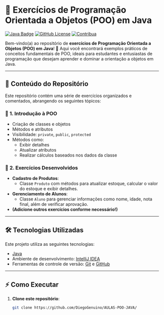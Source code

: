 # 🎯 Exercícios de Programação Orientada a Objetos (POO) em Java

[![Java Badge](https://img.shields.io/badge/Java-ED8B00?style=for-the-badge&logo=java&logoColor=white)](https://www.java.com/)
[![GitHub License](https://img.shields.io/badge/license-MIT-green?style=for-the-badge)](https://opensource.org/licenses/MIT)
[![Contribua](https://img.shields.io/badge/contribua-Welcome-blue?style=for-the-badge)](https://github.com/)

Bem-vindo(a) ao repositório de **exercícios de Programação Orientada a Objetos (POO) em Java**! 🚀 Aqui você encontrará exemplos práticos de conceitos fundamentais de POO, ideais para estudantes e entusiastas de programação que desejam aprender e dominar a orientação a objetos em Java.

---

## 📜 **Conteúdo do Repositório**

Este repositório contém uma série de exercícios organizados e comentados, abrangendo os seguintes tópicos:

### 🚀 **1. Introdução à POO**
- Criação de classes e objetos
- Métodos e atributos
- Visibilidade: `private`, `public`, `protected`
- Métodos como:
  - Exibir detalhes
  - Atualizar atributos
  - Realizar cálculos baseados nos dados da classe

### 🎯 **2. Exercícios Desenvolvidos**
- **Cadastro de Produtos**:
  - Classe `Produto` com métodos para atualizar estoque, calcular o valor do estoque e exibir detalhes.
- **Gerenciamento de Alunos**:
  - Classe `Aluno` para gerenciar informações como nome, idade, nota final, além de verificar aprovação.
- **(Adicione outros exercícios conforme necessário!)**

---

## 🛠️ **Tecnologias Utilizadas**

Este projeto utiliza as seguintes tecnologias:
- [Java](https://www.java.com/)
- Ambiente de desenvolvimento: [IntelliJ IDEA](https://www.jetbrains.com/idea/)
- Ferramentas de controle de versão: [Git](https://git-scm.com/) e [GitHub](https://github.com/)

---

## ⚡ **Como Executar**

1. **Clone este repositório**:
   ```bash
   git clone https://github.com/DiegoGenuino/AULAS-POO-JAVA/

